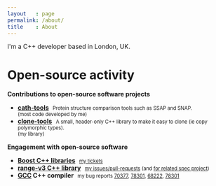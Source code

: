 ```yaml
---
layout   : page
permalink: /about/
title    : About
---
```


<style type="text/css">
.tony {
	font-size    : 80%;
	padding-left : 5px;
}
</style>

I'm a C++ developer based in London, UK.

Open-source activity
====================

**Contributions to open-source software projects**

  * **[cath-tools](https://github.com/UCLOrengoGroup/cath-tools)**
    <span class="tony">
      Protein structure comparison tools such as SSAP and SNAP.<br>
      (most code developed by me)
    </span>
  * **[clone-tools](https://github.com/tonyelewis/clone-tools)**
    <span class="tony">
      A small, header-only C++ library to make it easy to clone (ie copy polymorphic types).<br>
      (my library)
    </span>

**Engagement with open-source software**

  * **[Boost C++ libraries](http://www.boost.org)**
    <span class="tony">
      [my tickets](https://svn.boost.org/trac/boost/query?reporter=~TonyELewis)
    </span>
  * **[range-v3 C++ library](https://github.com/ericniebler/range-v3)**
    <span class="tony">
      [my issues/pull-requests](https://github.com/ericniebler/range-v3/issues?q=%20author%3Atonyelewis%20)
      (and [for related spec project](https://github.com/ericniebler/stl2/issues?q=%20author%3Atonyelewis%20))
    </span>
  * **[GCC](https://gcc.gnu.org) C++ compiler**
    <span class="tony"> my bug reports
      [70377](https://gcc.gnu.org/bugzilla/show_bug.cgi?id=70377),
      [78301](https://gcc.gnu.org/bugzilla/show_bug.cgi?id=78301),
      [68222](https://gcc.gnu.org/bugzilla/show_bug.cgi?id=68222),
      [78301](https://gcc.gnu.org/bugzilla/show_bug.cgi?id=78301)
    </span>
